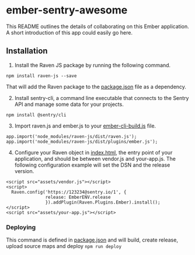 # ember-sentry-awesome

This README outlines the details of collaborating on this Ember application.
A short introduction of this app could easily go here.

## Installation

1. Install the Raven JS package by running the following command.

`npm install raven-js --save`

That will add the Raven package to the [package.json](https://github.com/sentry-demos/ember/blob/master/package.json#L50-L50) file as a dependency.

2. Install sentry-cli, a command line executable that connects to the Sentry API and manage some data for your projects.

`npm install @sentry/cli`


3. Import raven.js and ember.js to your [ember-cli-build.js](https://github.com/sentry-demos/ember/blob/master/ember-cli-build.js#L32-L33) file.

`app.import('node_modules/raven-js/dist/raven.js');
app.import('node_modules/raven-js/dist/plugins/ember.js');`

4. Configure your Raven object in [index.html](https://github.com/sentry-demos/ember/blob/master/app/index.html#L21-L25), the entry point of your application, and should be between vendor.js and your-app.js. The following configuration example will set the DSN and the release version.


```
<script src="assets/vendor.js"></script>
<script>
  Raven.config('https://123234@sentry.io/1', {
               release: EmberENV.release
               }).addPlugin(Raven.Plugins.Ember).install();
</script>
<script src="assets/your-app.js"></script>
```


### Deploying

This command is defined in [package.json](https://github.com/sentry-demos/ember/blob/master/package.json#L19) and will build, create release, upload source maps and deploy
`npm run deploy`


